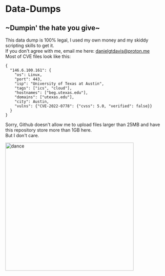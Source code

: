# Data-Dumps
## **\~Dumpin' the hate you give\~**
This data dump is 100% legal, I used my own money and my skiddy scripting skills to get it.\
If you don't agree with me, email me here: danielgtdavis@proton.me \
Most of CVE files look like this:
```
{
  "146.6.100.161": {
    "os": Linux,
    "port": 443,
    "isp": "University of Texas at Austin",
    "tags": ["ics", "cloud"],
    "hostnames": ["beg.utexas.edu"],
    "domains": ["utexas.edu"], 
    "city": Austin,
    "vulns": {"CVE-2022-0778": {"cvss": 5.0, "verified": false}}
  }
}
```
Sorry, Github doesn't allow me to upload files larger than 25MB and have this repository store more than 1GB here.\
But I don't care.

<img src="https://media.tenor.com/OxrPk4Zbf1IAAAAC/dancing-protogen.gif" alt="dance" width="400" height="400"/>
